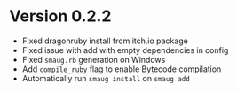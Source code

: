 # Version 0.2.2

* Fixed dragonruby install from itch.io package
* Fixed issue with add with empty dependencies in config
* Fixed `smaug.rb` generation on Windows
* Add `compile_ruby` flag to enable Bytecode compilation
* Automatically run `smaug install` on `smaug add`
